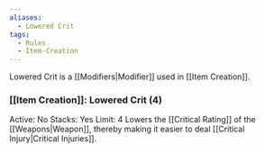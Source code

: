 ```yaml
---
aliases:
  - Lowered Crit
tags:
  - Rules
  - Item-Creation
---
```

Lowered Crit is a [[Modifiers|Modifier]] used in [[Item Creation]].

### [[Item Creation]]: Lowered Crit (4)
Active: No
Stacks: Yes
Limit: 4
Lowers the [[Critical Rating]] of the [[Weapons|Weapon]], thereby making it easier to deal [[Critical Injury|Critical Injuries]].
